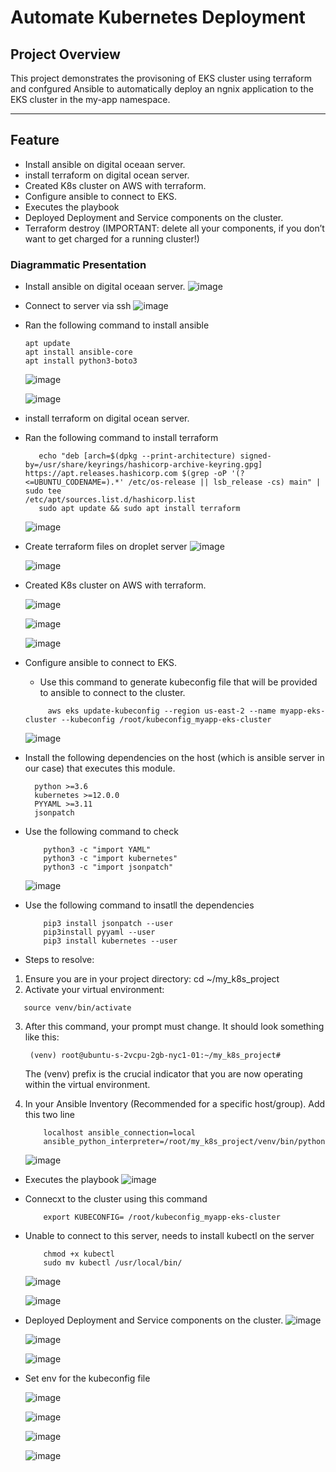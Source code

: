 # **Automate Kubernetes Deployment**

## **Project Overview**
This project demonstrates the provisoning of EKS cluster using terraform and confgured Ansible  to automatically deploy an ngnix application to the EKS cluster in the my-app namespace.

---
  
## **Feature**

- Install ansible on digital oceaan server.
- install terraform on digital ocean server.
- Created K8s cluster on AWS with terraform.
- Configure ansible to connect to EKS.
- Executes the playbook
- Deployed Deployment and Service components on the cluster.
- Terraform destroy (IMPORTANT: delete all your components, if you don’t want to get charged for a running cluster!)


### **Diagrammatic Presentation**
- Install ansible on digital oceaan server.
  ![image](https://github.com/user-attachments/assets/10ea02e0-d399-4ac0-8ea5-aebc766b01cf)
- Connect to server via ssh
  ![image](https://github.com/user-attachments/assets/16aa9534-9bd4-4619-9d86-6fac0a7166f2)
- Ran the following command to install ansible
  ```
  apt update
  apt install ansible-core
  apt install python3-boto3
  ```
  ![image](https://github.com/user-attachments/assets/79a7427a-8222-4d5a-acb1-24e2cad5143d)

  ![image](https://github.com/user-attachments/assets/1d37ea01-8df6-4259-a6d6-44b088bc53ea)


- install terraform on digital ocean server.
- Ran the following command to install terraform
  ```wget -O - https://apt.releases.hashicorp.com/gpg | sudo gpg --dearmor -o /usr/share/keyrings/hashicorp-archive-keyring.gpg
     echo "deb [arch=$(dpkg --print-architecture) signed-by=/usr/share/keyrings/hashicorp-archive-keyring.gpg] https://apt.releases.hashicorp.com $(grep -oP '(?<=UBUNTU_CODENAME=).*' /etc/os-release || lsb_release -cs) main" | sudo tee                                        /etc/apt/sources.list.d/hashicorp.list
     sudo apt update && sudo apt install terraform
  ```

  ![image](https://github.com/user-attachments/assets/2ae5abd9-731d-4b25-ad73-3e44b8dc583c)

- Create terraform files on droplet server
  ![image](https://github.com/user-attachments/assets/060503c0-cf51-46c9-9ba4-16c8c8515071)

  ![image](https://github.com/user-attachments/assets/4f44d84a-9f41-4908-9daf-3b1f75b10915)



- Created K8s cluster on AWS with terraform.
  
  ![image](https://github.com/user-attachments/assets/f584ca33-8475-42d6-a132-bdce55976bb7)

  ![image](https://github.com/user-attachments/assets/6b406d5f-cceb-482a-98b1-75cb71346d76)


  ![image](https://github.com/user-attachments/assets/03f071e8-f948-4cf5-92aa-cc725e36c9c8)

- Configure ansible to connect to EKS.

    - Use this command to generate kubeconfig file that will be provided to ansible to connect to the cluster.
     ```
          aws eks update-kubeconfig --region us-east-2 --name myapp-eks-cluster --kubeconfig /root/kubeconfig_myapp-eks-cluster
     ````
    
    ![image](https://github.com/user-attachments/assets/f9b7ce6b-0450-4a12-9a52-f69de7374075)
  
- Install the following dependencies on the host (which is ansible server in our case) that executes this module.
  
  ```
    python >=3.6
    kubernetes >=12.0.0
    PYYAML >=3.11
    jsonpatch
  ```

- Use the following command to check

  ```
      python3 -c "import YAML"
      python3 -c "import kubernetes"
      python3 -c "import jsonpatch"
  ```

  ![image](https://github.com/user-attachments/assets/83ec64ad-52de-4858-aada-beb5a6a2bcc2)

- Use the following command to insatll the dependencies
  ```
      pip3 install jsonpatch --user
      pip3install pyyaml --user
      pip3 install kubernetes --user
  ```
- Steps to resolve:
1.	Ensure you are in your project directory: cd ~/my_k8s_project
2.	Activate your virtual environment:
   ```
      source venv/bin/activate
   ```
3. After this command, your prompt must change. It should look something like this:
   ```
    (venv) root@ubuntu-s-2vcpu-2gb-nyc1-01:~/my_k8s_project#
   ```
    The (venv) prefix is the crucial indicator that you are now operating within the virtual environment.
   
4. In your Ansible Inventory (Recommended for a specific host/group). Add this two line
   ```
       localhost ansible_connection=local
       ansible_python_interpreter=/root/my_k8s_project/venv/bin/python
   ```
       
    ![image](https://github.com/user-attachments/assets/df7e1db7-c82f-4b1c-9ecd-9c9d77902649)

- Executes the playbook
  ![image](https://github.com/user-attachments/assets/e102a8fb-027b-4919-9d3c-783dbe6aef0d)

- Connecxt to the cluster using this command
  ```
      export KUBECONFIG= /root/kubeconfig_myapp-eks-cluster
  ```
- Unable to connect to this server, needs to install kubectl on the server
  ``` curl -LO "https://dl.k8s.io/release/$(curl -L -s https://dl.k8s.io/release/stable.txt)/bin/linux/amd64/kubectl"
      chmod +x kubectl
      sudo mv kubectl /usr/local/bin/
  ```
    ![image](https://github.com/user-attachments/assets/2b6b9dd9-884d-4172-851d-b12a79a30459)

    ![image](https://github.com/user-attachments/assets/d5fed899-9638-472b-9cde-1e321f413e7d)

- Deployed Deployment and Service components on the cluster.
  ![image](https://github.com/user-attachments/assets/38be6213-eac1-47f8-95a1-9171942187cf)

  ![image](https://github.com/user-attachments/assets/9aac128c-1af1-4e9c-a985-524f7956a5bd)

  ![image](https://github.com/user-attachments/assets/6b985f54-71a6-4d73-85e0-34dbe785dc0c)

- Set env for the kubeconfig file

  ![image](https://github.com/user-attachments/assets/caa07e16-f41b-4b3f-bc8c-78eb9ea49b4a)

  ![image](https://github.com/user-attachments/assets/c9672396-4a77-4d34-a04b-2f4ad840687e)


  ![image](https://github.com/user-attachments/assets/3aefbfe6-7d48-4515-a8e0-4c24005e6596)

  ![image](https://github.com/user-attachments/assets/5fc9b8cd-39c2-4919-bcfe-e568adba41cc)







    

  






 
